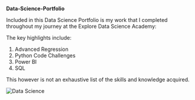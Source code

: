 **Data-Science-Portfolio**

Included in this Data Science Portfolio is my work that I completed throughout my journey at the Explore Data Science Academy: 

The key highlights include: 
1. Advanced Regression 
2. Python Code Challenges 
3. Power BI 
4. SQL

This however is not an exhaustive list of the skills and knowledge acquired. 

![Data Science](https://i.pinimg.com/originals/77/29/f4/7729f4ebf5dd3d6754dee0ed5837ef77.gif)
